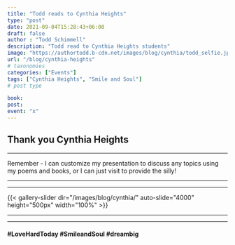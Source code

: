 ```yaml
---
title: "Todd reads to Cynthia Heights"
type: "post"
date: 2021-09-04T15:28:43+06:00
draft: false
author : "Todd Schimmell"
description: "Todd read to Cynthia Heights students"
image: "https://authortodd.b-cdn.net/images/blog/cynthia/todd_selfie.jpg"
url: "/blog/cynthia-heights"
# taxonomies
categories: ["Events"]
tags: ["Cynthia Heights", "Smile and Soul"]
# post type

book:
post:
event: "x"
---
```


## Thank you Cynthia Heights
***
Remember - I can customize my presentation to discuss any topics using my poems and books, or I can just visit to provide the silly!
***
***
{{< gallery-slider dir="/images/blog/cynthia/" auto-slide="4000" height="500px" width="100%" >}}
***
***

#### #LoveHardToday #SmileandSoul #dreambig

